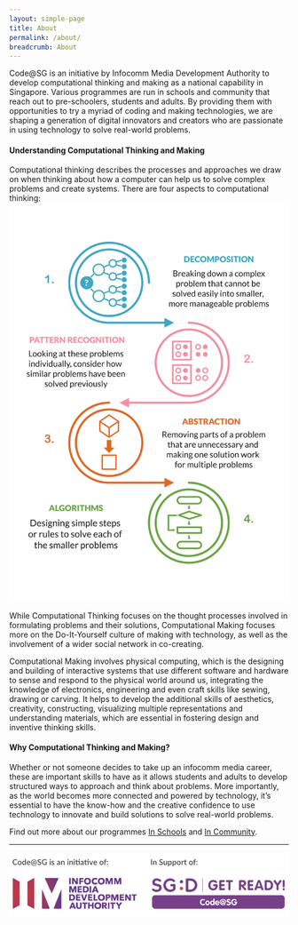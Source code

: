 ```yaml
---
layout: simple-page
title: About
permalink: /about/
breadcrumb: About
---
```

Code@SG is an initiative by Infocomm Media Development Authority to develop computational thinking and making as a national capability in Singapore.
Various programmes are run in schools and community that reach out to pre-schoolers, students and adults.  By providing them with opportunities to try a myriad of coding and making technologies, we are shaping a generation of digital innovators and creators who are passionate in using technology to solve real-world problems.<br>

#### Understanding Computational Thinking and Making<br>
Computational thinking describes the processes and approaches we draw on when thinking about how a computer can help us to solve complex problems and create systems.  There are four aspects to computational thinking: <br>
![Computational Thinking infographic](/images/about/ComputationalThinking_v7.2-20190614.jpg)<br>

While Computational Thinking focuses on the thought processes involved in formulating problems and their solutions, Computational Making focuses more on the Do-It-Yourself culture of making with technology, as well as the involvement of a wider social network in co-creating. <br> 

Computational Making involves physical computing, which is the designing and building of interactive systems that use different software and hardware to sense and respond to the physical world around us, integrating the knowledge of electronics, engineering and even craft skills like sewing, drawing or carving.  It helps to develop the additional skills of aesthetics, creativity, constructing, visualizing multiple representations and understanding materials, which are essential in fostering design and inventive thinking skills. <br>

#### Why Computational Thinking and Making?<br>
Whether or not someone decides to take up an infocomm media career, these are important skills to have as it allows students and adults to develop structured ways to approach and think about problems.   More importantly, as the world becomes more connected and powered by technology, it’s essential to have the know-how and the creative confidence to use technology to innovate and build solutions to solve real-world problems.<br>


Find out more about our programmes [In Schools](/in-schools/overview/) and [In Community](/in-community/overview/). 

---

![codesg is an initiatve by IMDA](/images/about/imda-dlp-v2.jpeg)

